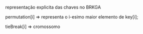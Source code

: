 representação explicita das chaves no BRKGA

permutation[i] => representa o i-esimo maior elemento de key[i];

tieBreak[i] => cromossomo
